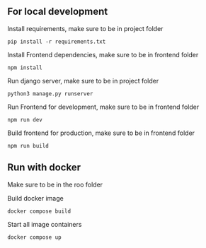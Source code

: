 ## For local development

Install requirements, make sure to be in project folder

    pip install -r requirements.txt

Install Frontend dependencies, make sure to be in frontend folder

    npm install 

Run django server, make sure to be in project folder

    python3 manage.py runserver

Run Frontend for development, make sure to be in frontend folder

    npm run dev


Build frontend for production, make sure to be in frontend folder

    npm run build

## Run with docker

Make sure to be in the roo folder

Build docker image

    docker compose build

Start all image containers

    docker compose up

